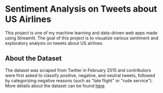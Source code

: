 # Sentiment Analysis on Tweets about US Airlines
This project is one of my machine learning and data-driven web apps made using Streamlit. 
The goal of this project is to visualize various sentiment and exploratory analysis on tweets about US airlines.



 

## About the Dataset
The dataset was scraped from Twitter in February 2015 and contributors were first asked to classify positive, negative, and neutral tweets, 
followed by categorizing negative reasons (such as "late flight" or "rude service"). 
More details about the dataset can be found [here](https://www.kaggle.com/crowdflower/twitter-airline-sentiment)


